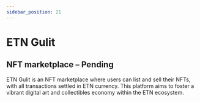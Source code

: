 ```yaml
---
sidebar_position: 21
---
```


# ETN Gulit

## NFT marketplace – Pending

ETN Gulit is an NFT marketplace where users can list and sell their NFTs, with all transactions settled in ETN currency. This platform aims to foster a vibrant digital art and collectibles economy within the ETN ecosystem.
